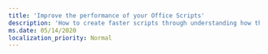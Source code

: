 ```yaml
---
title: 'Improve the performance of your Office Scripts'
description: 'How to create faster scripts through understanding how the script communicates with the Excel workbook.'
ms.date: 05/14/2020
localization_priority: Normal
---
```

